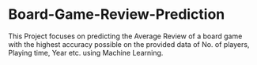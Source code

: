 # Board-Game-Review-Prediction
This Project focuses on predicting the Average Review of a board game with the highest accuracy possible on the provided data of No. of players, Playing time, Year etc. using Machine Learning.
